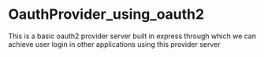 # OauthProvider_using_oauth2
This is a basic oauth2 provider server built in express through which we can achieve user login in other applications using this provider server
